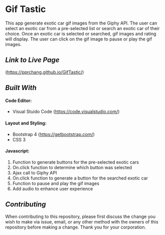 # Gif Tastic
This app generate exotic car gif images from the Giphy API.  The user can select an exotic car from a pre-selected list or search an exotic car of their choice.  Once an exotic car is selected or searched, gif images and rating will display.  The user can click on the gif image to pause or play the gif images. 

## *Link to Live Page*
(https://pprchang.github.io/GifTastic/)

## *Built With*

#### Code Editor: 
- Visual Stuido Code (https://code.visualstudio.com/)

#### Layout and Styling: 
- Bootstrap 4 (https://getbootstrap.com/)
- CSS 3

#### Javascript:
1. Function to generate buttons for the pre-selected exotic cars
2. On.click function to determine which button was selected 
3. Ajax call to Giphy API 
5. On.click function to generate a button for the searched exotic car
6. Function to pause and play the gif images
7. Add audio to enhance user experience


## *Contributing* 
When contributing to this repository, please first discuss the change you wish to make via issue, email, or any other method with the owners of this repository before making a change.  Thank you for your corporation.


